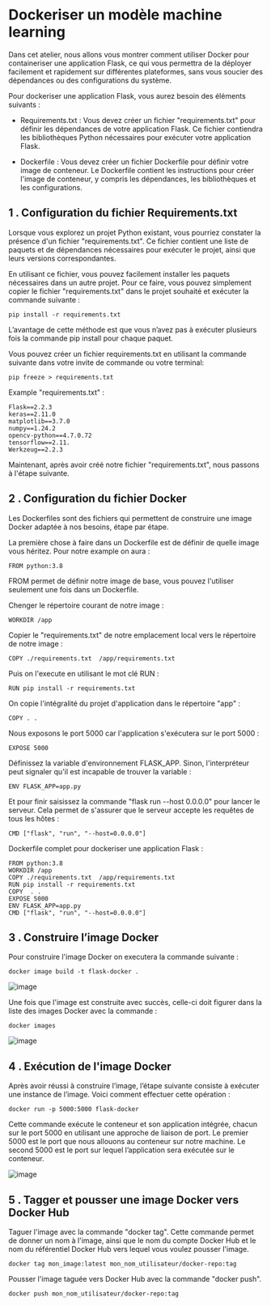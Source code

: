 # Dockeriser un modèle machine learning
Dans cet atelier, nous allons vous montrer comment utiliser Docker pour containeriser une application Flask, ce qui vous permettra de la déployer facilement et rapidement sur différentes plateformes, sans vous soucier des dépendances ou des configurations du système.

Pour dockeriser une application Flask, vous aurez besoin des éléments suivants :

* Requirements.txt : Vous devez créer un fichier "requirements.txt" pour définir les dépendances de votre application Flask. Ce fichier contiendra les bibliothèques Python nécessaires pour exécuter votre application Flask.

* Dockerfile : Vous devez créer un fichier Dockerfile pour définir votre image de conteneur. Le Dockerfile contient les instructions pour créer l'image de conteneur, y compris les dépendances, les bibliothèques et les configurations.


## 1 . Configuration du fichier Requirements.txt

Lorsque vous explorez un projet Python existant, vous pourriez constater la présence d'un fichier "requirements.txt". Ce fichier contient une liste de paquets et de dépendances nécessaires pour exécuter le projet, ainsi que leurs versions correspondantes.

En utilisant ce fichier, vous pouvez facilement installer les paquets nécessaires dans un autre projet. Pour ce faire, vous pouvez simplement copier le fichier "requirements.txt" dans le projet souhaité et exécuter la commande suivante :
```
pip install -r requirements.txt
```
L’avantage de cette méthode est que vous n’avez pas à exécuter plusieurs fois la commande pip install pour chaque paquet.

Vous pouvez créer un fichier requirements.txt en utilisant la commande suivante dans votre invite de commande ou votre terminal:
```
pip freeze > requirements.txt
```

Example "requirements.txt" : 
```
Flask==2.2.3
keras==2.11.0
matplotlib==3.7.0
numpy==1.24.2
opencv-python==4.7.0.72
tensorflow==2.11.
Werkzeug==2.2.3
```
Maintenant, après avoir créé notre fichier "requirements.txt", nous passons à l'étape suivante.

## 2 . Configuration du fichier Docker 

Les Dockerfiles sont des fichiers qui permettent de construire une image Docker adaptée à nos besoins, étape par étape. 

La première chose à faire dans un Dockerfile est de définir de quelle image vous héritez. Pour notre example on aura :
```
FROM python:3.8
``` 
FROM permet de définir notre image de base, vous pouvez l'utiliser seulement une fois dans un Dockerfile.

Chenger le répertoire courant de notre image : 
```
WORKDIR /app
```

Copier le "requirements.txt" de notre emplacement local vers le répertoire de notre image :
```
COPY ./requirements.txt  /app/requirements.txt
```

Puis on l'execute en utilisant le mot clé RUN : 
```
RUN pip install -r requirements.txt
```
On copie l'intégralité du projet d'application dans le répertoire "app" : 
```
COPY . .
```
Nous exposons le port 5000 car l'application s'exécutera sur le port 5000 : 
```
EXPOSE 5000
```
Définissez la variable d'environnement FLASK_APP. Sinon, l'interpréteur peut signaler qu'il est incapable de trouver la variable :
```
ENV FLASK_APP=app.py
```
Et pour finir saisissez la commande "flask run --host 0.0.0.0" pour lancer le serveur. Cela permet de s'assurer que le serveur accepte les requêtes de tous les hôtes :
```
CMD ["flask", "run", "--host=0.0.0.0"]
```

Dockerfile complet pour dockeriser une application Flask : 

```
FROM python:3.8
WORKDIR /app
COPY ./requirements.txt  /app/requirements.txt
RUN pip install -r requirements.txt
COPY  . .
EXPOSE 5000
ENV FLASK_APP=app.py
CMD ["flask", "run", "--host=0.0.0.0"]
```

## 3 . Construire l’image Docker

Pour construire l'image Docker on executera la commande suivante : 

```
docker image build -t flask-docker .
```

![image](https://user-images.githubusercontent.com/123757632/222764555-5454a3c0-62f9-46d7-9e78-5b3340dd5537.png)

Une fois que l'image est construite avec succès, celle-ci doit figurer dans la liste des images Docker avec la commande :
```
docker images
```

![image](https://user-images.githubusercontent.com/123757632/222764926-5c81a0c0-7c91-4c0a-b1ec-dd5cf62203fe.png)

## 4 . Exécution de l'image Docker

Après avoir réussi à construire l’image, l’étape suivante consiste à exécuter une instance de l’image. Voici comment effectuer cette opération : 
```
docker run -p 5000:5000 flask-docker
```
Cette commande exécute le conteneur et son application intégrée, chacun sur le port 5000 en utilisant une approche de liaison de port. Le premier 5000 est le port que nous allouons au conteneur sur notre machine. Le second 5000 est le port sur lequel l’application sera exécutée sur le conteneur.

![image](https://user-images.githubusercontent.com/123757632/222969587-162dc8f6-0e9b-4781-bcf9-b48c89fa20af.png)

## 5 . Tagger et pousser une image Docker vers Docker Hub 

Taguer l'image avec la commande "docker tag". Cette commande permet de donner un nom à l'image, ainsi que le nom du compte Docker Hub et le nom du référentiel Docker Hub vers lequel vous voulez pousser l'image.

```
docker tag mon_image:latest mon_nom_utilisateur/docker-repo:tag
```

Pousser l'image taguée vers Docker Hub avec la commande "docker push".

```
docker push mon_nom_utilisateur/docker-repo:tag
```

